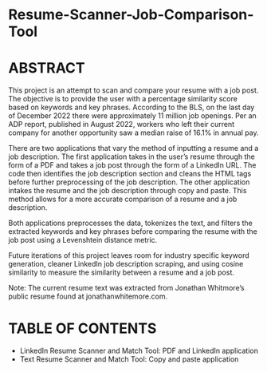 # Resume-Scanner-Job-Comparison-Tool

# ABSTRACT

This project is an attempt to scan and compare your resume with a job post. The objective is to provide the user with a percentage similarity score based on keywords and key phrases. According to the BLS, on the last day of December 2022 there were approximately 11 million job openings. Per an ADP report, published in August 2022, workers who left their current company for another opportunity saw a median raise of 16.1% in annual pay. 

There are two applications that vary the method of inputting a resume and a job description. The first application takes in the user’s resume through the form of a PDF and takes a job post through the form of a LinkedIn URL. The code then identifies the job description section and cleans the HTML tags before further preprocessing of the job description. The other application intakes the resume and the job description through copy and paste. This method allows for a more accurate comparison of a resume and a job description.

Both applications preprocesses the data, tokenizes the text, and filters the extracted keywords and key phrases before comparing the resume with the job post using a Levenshtein distance metric.

Future iterations of this project leaves room for industry specific keyword generation, cleaner LinkedIn job description scraping, and using cosine similarity to measure the similarity between a resume and a job post.

Note: The current resume text was extracted from Jonathan Whitmore’s public resume found at jonathanwhitemore.com. 


# TABLE OF CONTENTS

-	LinkedIn Resume Scanner and Match Tool: PDF and LinkedIn application
-	Text Resume Scanner and Match Tool: Copy and paste application

